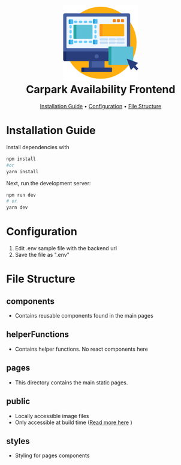 <div align="center">
  <h1>
      <img src="../Public/frontend.svg" width="200"> 
      <br>
          Carpark Availability Frontend
      <br>
  </h1>
</div>

<div align="center">
  <p>
    <a href="#installation-guide">Installation Guide</a> •
      <a href="#configuration">Configuration</a>  •
      <a href="#file-structure">File Structure</a>  
  </p>
</div>

# Installation Guide

Install dependencies with

```bash
npm install
#or
yarn install
```

Next, run the development server:

```bash
npm run dev
# or
yarn dev
```

# Configuration

1. Edit .env sample file with the backend url
2. Save the file as ".env"

# File Structure

## components

- Contains reusable components found in the main pages

## helperFunctions

- Contains helper functions. No react components here

## pages

- This directory contains the main static pages.


## public

- Locally accessible image files
- Only accessible at build time ([Read more here](https://nextjs.org/learn/basics/data-fetching/two-forms) )

## styles

- Styling for pages components
